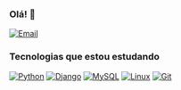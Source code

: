### Olá!  👋

<!-- ![Jerberth Rocha's GitHub stats](https://github-readme-stats.vercel.app/api?username=JerberthRocha&show_icons=true&theme=dark)
[![Top Langs](https://github-readme-stats.vercel.app/api/top-langs/?username=JerberthRocha&layout=compact)](https://github.com/JerberthRocha/github-readme-stats)
[![Top Langs](https://github-readme-stats.vercel.app/api/top-langs/?username=JerberthRocha&langs_count=8)](https://github.com/JerberthRocha/github-readme-stats) -->

<!--[![Email](https://img.shields.io/badge/jerberthsilva@gmail.com-D14836??style=for-the-badge&logo=gmail&logoColor=white)](https://github.com/JerberthRocha)-->

[![Email](https://img.shields.io/badge/jerberthrs@gmail.com-F40101??style=for-the-badge&logo=gmail&logoColor=white)](mailto:jerberthrs@gmail.com)

### Tecnologias que estou estudando

[![Python](https://img.shields.io/badge/Python-14354C?style=for-the-badge&logo=python&logoColor=white)](https://github.com/JerberthRocha)
[![Django](https://img.shields.io/badge/Django-092E20?style=for-the-badge&logo=django&logoColor=white)](https://github.com/JerberthRocha)
[![MySQL](https://img.shields.io/badge/MySQL-005C84?style=for-the-badge&logo=mysql&logoColor=white)](https://github.com/JerberthRocha)
[![Linux](https://img.shields.io/badge/Linux-FCC624?style=for-the-badge&logo=linux&logoColor=black)](https://github.com/JerberthRocha)
[![Git](https://img.shields.io/badge/GIT-E44C30?style=for-the-badge&logo=git&logoColor=white)](https://github.com/JerberthRocha)

<!-- 
### Artigos
- [Estudo Framework Scrapy](https://scrapy.org/)</br>
- [Ciência da Computação](https://scrapy.org/)</br>
- [Estudo Framework Scrapy](https://scrapy.org/)</br> -->

